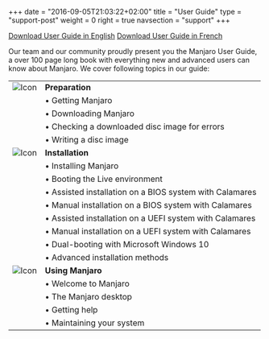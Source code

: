 +++
date = "2016-09-05T21:03:22+02:00"
title = "User Guide"
type = "support-post"
weight = 0
right = true
navsection = "support"
+++

<a href="https://de.osdn.net/projects/manjaro/storage/Manjaro-User-Guide.pdf" class="btn btn-success btn-xl" >Download User Guide in English</a>
<a href="https://de.osdn.net/projects/manjaro/storage/Manjaro-User-Guide-French.pdf" class="btn btn-success btn-xl" >Download User Guide in French</a>

Our team and our community proudly present you the Manjaro User Guide, a over 100 page long book with everything new and advanced users can know about Manjaro. We cover following topics in our guide:

|   |   |
|---|---|
| ![Icon](/img/actions/download.svg) | **Preparation**  |
|   | • Getting Manjaro |
|   | • Downloading Manjaro |
|   | • Checking a downloaded disc image for errors |
|   | • Writing a disc image |
| ![Icon](/img/actions/install.svg) | **Installation** |
|   | • Installing Manjaro |
|   | • Booting the Live environment |
|   | • Assisted installation on a BIOS system with Calamares |
|   | • Manual installation on a BIOS system with Calamares |
|   | • Assisted installation on a UEFI system with Calamares |
|   | • Manual installation on a UEFI system with Calamares |
|   | • Dual-booting with Microsoft Windows 10 |
|   | • Advanced installation methods |
| ![Icon](/img/try/install.svg) | **Using Manjaro** |
|   | • Welcome to Manjaro |
|   | • The Manjaro desktop |
|   | • Getting help |
|   | • Maintaining your system |
